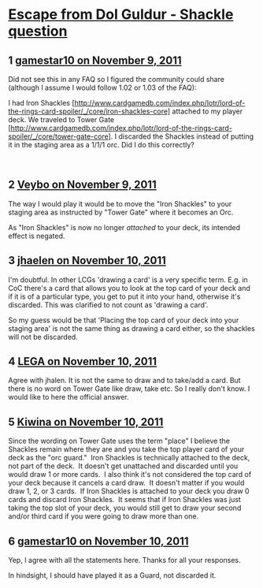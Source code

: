 # [Escape from Dol Guldur - Shackle question](https://community.fantasyflightgames.com/topic/56084-escape-from-dol-guldur-shackle-question/)

## 1 [gamestar10 on November 9, 2011](https://community.fantasyflightgames.com/topic/56084-escape-from-dol-guldur-shackle-question/?do=findComment&comment=554263)

Did not see this in any FAQ so I figured the community could share (although I assume I would follow 1.02 or 1.03 of the FAQ):

I had Iron Shackles [http://www.cardgamedb.com/index.php/lotr/lord-of-the-rings-card-spoiler/_/core/iron-shackles-core] attached to my player deck. We traveled to Tower Gate [http://www.cardgamedb.com/index.php/lotr/lord-of-the-rings-card-spoiler/_/core/tower-gate-core]. I discarded the Shackles instead of putting it in the staging area as a 1/1/1 orc. Did I do this correctly?

 

## 2 [Veybo on November 9, 2011](https://community.fantasyflightgames.com/topic/56084-escape-from-dol-guldur-shackle-question/?do=findComment&comment=554271)

The way I would play it would be to move the "Iron Shackles" to your staging area as instructed by "Tower Gate" where it becomes an Orc.

As "Iron Shackles" is now no longer *attached* to your deck, its intended effect is negated.

## 3 [jhaelen on November 10, 2011](https://community.fantasyflightgames.com/topic/56084-escape-from-dol-guldur-shackle-question/?do=findComment&comment=554324)

I'm doubtful. In other LCGs 'drawing a card' is a very specific term. E.g. in CoC there's a card that allows you to look at the top card of your deck and if it is of a particular type, you get to put it into your hand, otherwise it's discarded. This was clarified to not count as 'drawing a card'.

So my guess would be that 'Placing the top card of your deck into your staging area' is not the same thing as drawing a card either, so the shackles will not be discarded.

## 4 [LEGA on November 10, 2011](https://community.fantasyflightgames.com/topic/56084-escape-from-dol-guldur-shackle-question/?do=findComment&comment=554329)

Agree with jhalen. It is not the same to draw and to take/add a card. But there is no word on Tower Gate like draw, take etc. So I really don't know. I would like to here the official answer.

## 5 [Kiwina on November 10, 2011](https://community.fantasyflightgames.com/topic/56084-escape-from-dol-guldur-shackle-question/?do=findComment&comment=554652)

Since the wording on Tower Gate uses the term "place" I believe the Shackles remain where they are and you take the top player card of your deck as the "orc guard."  Iron Shackles is technically attached to the deck, not part of the deck.  It doesn't get unattached and discarded until you would draw 1 or more cards.  I also think it's not considered the top card of your deck because it cancels a card draw.  It doesn't matter if you would draw 1, 2, or 3 cards.  If Iron Shackles is attached to your deck you draw 0 cards and discard Iron Shackles.  It seems that if Iron Shackles was just taking the top slot of your deck, you would still get to draw your second and/or third card if you were going to draw more than one.

## 6 [gamestar10 on November 10, 2011](https://community.fantasyflightgames.com/topic/56084-escape-from-dol-guldur-shackle-question/?do=findComment&comment=554713)

Yep, I agree with all the statements here. Thanks for all your responses.

In hindsight, I should have played it as a Guard, not discarded it.

